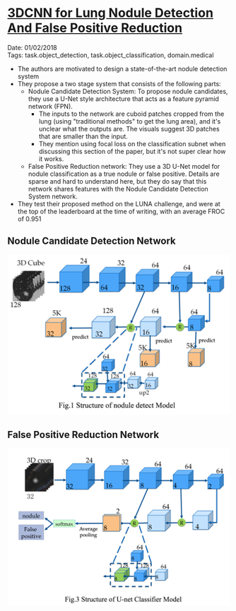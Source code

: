 # [3DCNN for Lung Nodule Detection  And False Positive Reduction](http://luna16.grand-challenge.org/serve/public_html/pdfs/20180102_081812_PAtech_NDET.pdf/)

Date: 01/02/2018  
Tags: task.object_detection, task.object_classification, domain.medical

- The authors are motivated to design a state-of-the-art nodule detection system
- They propose a two stage system that consists of the following parts:
    - Nodule Candidate Detection System: To propose nodule candidates, they use a U-Net style architecture that acts as a feature pyramid network (FPN).
        - The inputs to the network are cuboid patches cropped from the lung (using "traditional methods" to get the lung area), and it's unclear what the outputs are. The visuals suggest 3D patches that are smaller than the input.
        - They mention using focal loss on the classification subnet when discussing this section of the paper, but it's not super clear how it works.
    - False Positive Reduction network: They use a 3D U-Net model for nodule classification as a true nodule or false positive. Details are sparse and hard to understand here, but they do say that this network shares features with the Nodule Candidate Detection System network.
- They test their proposed method on the LUNA challenge, and were at the top of the leaderboard at the time of writing, with an average FROC of 0.951

## Nodule Candidate Detection Network

![](./images/nodule_candidate_detection_network.png)

## False Positive Reduction Network

![](./images/false_positive_reduction_network.png)
